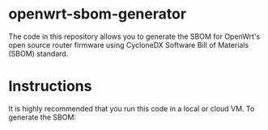 # openwrt-sbom-generator
The code in this repository allows you to generate the SBOM for OpenWrt's open source router firmware using CycloneDX Software Bill of Materials (SBOM) standard. 

# Instructions 
It is highly recommended that you run this code in a local or cloud VM. To generate the SBOM: 
